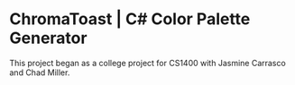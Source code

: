 # ChromaToast | C# Color Palette Generator

This project began as a college project for CS1400 with Jasmine Carrasco and Chad Miller.
